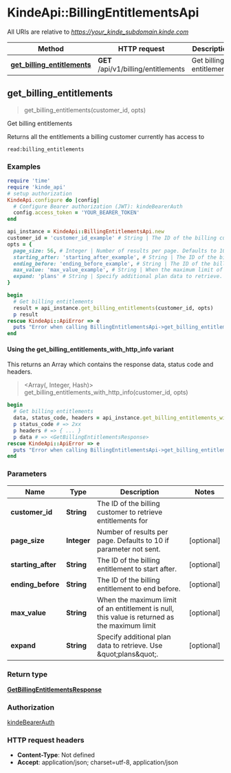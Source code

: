 # KindeApi::BillingEntitlementsApi

All URIs are relative to *https://your_kinde_subdomain.kinde.com*

| Method | HTTP request | Description |
| ------ | ------------ | ----------- |
| [**get_billing_entitlements**](BillingEntitlementsApi.md#get_billing_entitlements) | **GET** /api/v1/billing/entitlements | Get billing entitlements |


## get_billing_entitlements

> <GetBillingEntitlementsResponse> get_billing_entitlements(customer_id, opts)

Get billing entitlements

Returns all the entitlements a billing customer currently has access to  <div>   <code>read:billing_entitlements</code> </div> 

### Examples

```ruby
require 'time'
require 'kinde_api'
# setup authorization
KindeApi.configure do |config|
  # Configure Bearer authorization (JWT): kindeBearerAuth
  config.access_token = 'YOUR_BEARER_TOKEN'
end

api_instance = KindeApi::BillingEntitlementsApi.new
customer_id = 'customer_id_example' # String | The ID of the billing customer to retrieve entitlements for
opts = {
  page_size: 56, # Integer | Number of results per page. Defaults to 10 if parameter not sent.
  starting_after: 'starting_after_example', # String | The ID of the billing entitlement to start after.
  ending_before: 'ending_before_example', # String | The ID of the billing entitlement to end before.
  max_value: 'max_value_example', # String | When the maximum limit of an entitlement is null, this value is returned as the maximum limit
  expand: 'plans' # String | Specify additional plan data to retrieve. Use \"plans\".
}

begin
  # Get billing entitlements
  result = api_instance.get_billing_entitlements(customer_id, opts)
  p result
rescue KindeApi::ApiError => e
  puts "Error when calling BillingEntitlementsApi->get_billing_entitlements: #{e}"
end
```

#### Using the get_billing_entitlements_with_http_info variant

This returns an Array which contains the response data, status code and headers.

> <Array(<GetBillingEntitlementsResponse>, Integer, Hash)> get_billing_entitlements_with_http_info(customer_id, opts)

```ruby
begin
  # Get billing entitlements
  data, status_code, headers = api_instance.get_billing_entitlements_with_http_info(customer_id, opts)
  p status_code # => 2xx
  p headers # => { ... }
  p data # => <GetBillingEntitlementsResponse>
rescue KindeApi::ApiError => e
  puts "Error when calling BillingEntitlementsApi->get_billing_entitlements_with_http_info: #{e}"
end
```

### Parameters

| Name | Type | Description | Notes |
| ---- | ---- | ----------- | ----- |
| **customer_id** | **String** | The ID of the billing customer to retrieve entitlements for |  |
| **page_size** | **Integer** | Number of results per page. Defaults to 10 if parameter not sent. | [optional] |
| **starting_after** | **String** | The ID of the billing entitlement to start after. | [optional] |
| **ending_before** | **String** | The ID of the billing entitlement to end before. | [optional] |
| **max_value** | **String** | When the maximum limit of an entitlement is null, this value is returned as the maximum limit | [optional] |
| **expand** | **String** | Specify additional plan data to retrieve. Use \&quot;plans\&quot;. | [optional] |

### Return type

[**GetBillingEntitlementsResponse**](GetBillingEntitlementsResponse.md)

### Authorization

[kindeBearerAuth](../README.md#kindeBearerAuth)

### HTTP request headers

- **Content-Type**: Not defined
- **Accept**: application/json; charset=utf-8, application/json

